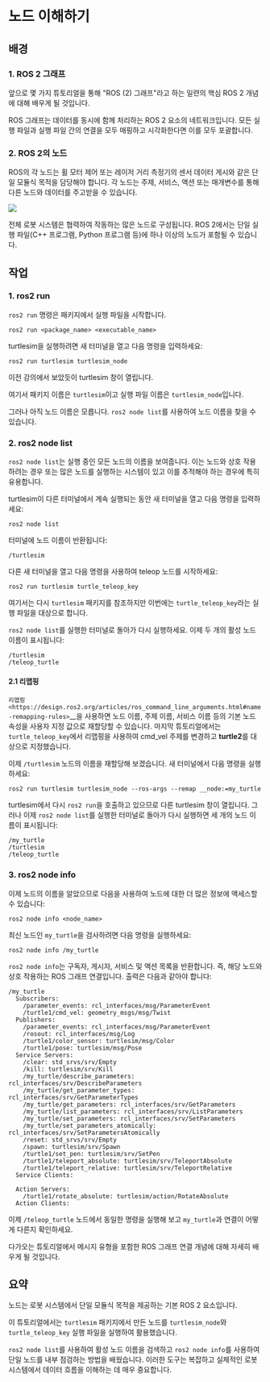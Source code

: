 # 노드 이해하기

## 배경

### 1. ROS 2 그래프

앞으로 몇 가지 튜토리얼을 통해 "ROS (2) 그래프"라고 하는 일련의 핵심 ROS 2 개념에 대해 배우게 될 것입니다.

ROS 그래프는 데이터를 동시에 함께 처리하는 ROS 2 요소의 네트워크입니다. 모든 실행 파일과 실행 파일 간의 연결을 모두 매핑하고 시각화한다면 이를 모두 포괄합니다.

### 2. ROS 2의 노드

ROS의 각 노드는 휠 모터 제어 또는 레이저 거리 측정기의 센서 데이터 게시와 같은 단일 모듈식 목적을 담당해야 합니다. 각 노드는 주제, 서비스, 액션 또는 매개변수를 통해 다른 노드와 데이터를 주고받을 수 있습니다.

![](figs/Nodes-TopicandService.gif)

전체 로봇 시스템은 협력하여 작동하는 많은 노드로 구성됩니다. ROS 2에서는 단일 실행 파일(C++ 프로그램, Python 프로그램 등)에 하나 이상의 노드가 포함될 수 있습니다.

## 작업

### 1. ros2 run

`ros2 run` 명령은 패키지에서 실행 파일을 시작합니다.

```console
ros2 run <package_name> <executable_name>
```

turtlesim을 실행하려면 새 터미널을 열고 다음 명령을 입력하세요:

```console
ros2 run turtlesim turtlesim_node
```

이전 강의에서 보았듯이 turtlesim 창이 열립니다.

여기서 패키지 이름은 `turtlesim`이고 실행 파일 이름은 `turtlesim_node`입니다.

그러나 아직 노드 이름은 모릅니다. `ros2 node list`를 사용하여 노드 이름을 찾을 수 있습니다.

### 2. ros2 node list

`ros2 node list`는 실행 중인 모든 노드의 이름을 보여줍니다. 이는 노드와 상호 작용하려는 경우 또는 많은 노드를 실행하는 시스템이 있고 이를 추적해야 하는 경우에 특히 유용합니다.

turtlesim이 다른 터미널에서 계속 실행되는 동안 새 터미널을 열고 다음 명령을 입력하세요:

```console
ros2 node list
```

터미널에 노드 이름이 반환됩니다:

```console
/turtlesim
```

다른 새 터미널을 열고 다음 명령을 사용하여 teleop 노드를 시작하세요:

```console
ros2 run turtlesim turtle_teleop_key
```

여기서는 다시 `turtlesim` 패키지를 참조하지만 이번에는 `turtle_teleop_key`라는 실행 파일을 대상으로 합니다.

`ros2 node list`를 실행한 터미널로 돌아가 다시 실행하세요. 이제 두 개의 활성 노드 이름이 표시됩니다:

```console
/turtlesim
/teleop_turtle
```

#### 2.1 리맵핑

`리맵핑 <https://design.ros2.org/articles/ros_command_line_arguments.html#name-remapping-rules>`\_\_을 사용하면 노드 이름, 주제 이름, 서비스 이름 등의 기본 노드 속성을 사용자 지정 값으로 재할당할 수 있습니다. 마지막 튜토리얼에서는 `turtle_teleop_key`에서 리맵핑을 사용하여 cmd_vel 주제를 변경하고 **turtle2**를 대상으로 지정했습니다.

이제 `/turtlesim` 노드의 이름을 재할당해 보겠습니다. 새 터미널에서 다음 명령을 실행하세요:

```console
ros2 run turtlesim turtlesim_node --ros-args --remap __node:=my_turtle
```

turtlesim에서 다시 `ros2 run`을 호출하고 있으므로 다른 turtlesim 창이 열립니다. 그러나 이제 `ros2 node list`를 실행한 터미널로 돌아가 다시 실행하면 세 개의 노드 이름이 표시됩니다:

```console
/my_turtle
/turtlesim
/teleop_turtle
```

### 3. ros2 node info

이제 노드의 이름을 알았으므로 다음을 사용하여 노드에 대한 더 많은 정보에 액세스할 수 있습니다:

```console
ros2 node info <node_name>
```

최신 노드인 `my_turtle`을 검사하려면 다음 명령을 실행하세요:

```console
ros2 node info /my_turtle
```

`ros2 node info`는 구독자, 게시자, 서비스 및 액션 목록을 반환합니다. 즉, 해당 노드와 상호 작용하는 ROS 그래프 연결입니다. 출력은 다음과 같아야 합니다:

```console
/my_turtle
  Subscribers:
    /parameter_events: rcl_interfaces/msg/ParameterEvent
    /turtle1/cmd_vel: geometry_msgs/msg/Twist
  Publishers:
    /parameter_events: rcl_interfaces/msg/ParameterEvent
    /rosout: rcl_interfaces/msg/Log
    /turtle1/color_sensor: turtlesim/msg/Color
    /turtle1/pose: turtlesim/msg/Pose
  Service Servers:
    /clear: std_srvs/srv/Empty
    /kill: turtlesim/srv/Kill
    /my_turtle/describe_parameters: rcl_interfaces/srv/DescribeParameters
    /my_turtle/get_parameter_types: rcl_interfaces/srv/GetParameterTypes
    /my_turtle/get_parameters: rcl_interfaces/srv/GetParameters
    /my_turtle/list_parameters: rcl_interfaces/srv/ListParameters
    /my_turtle/set_parameters: rcl_interfaces/srv/SetParameters
    /my_turtle/set_parameters_atomically: rcl_interfaces/srv/SetParametersAtomically
    /reset: std_srvs/srv/Empty
    /spawn: turtlesim/srv/Spawn
    /turtle1/set_pen: turtlesim/srv/SetPen
    /turtle1/teleport_absolute: turtlesim/srv/TeleportAbsolute
    /turtle1/teleport_relative: turtlesim/srv/TeleportRelative
  Service Clients:

  Action Servers:
    /turtle1/rotate_absolute: turtlesim/action/RotateAbsolute
  Action Clients:
```

이제 `/teleop_turtle` 노드에서 동일한 명령을 실행해 보고 `my_turtle`과 연결이 어떻게 다른지 확인하세요.

다가오는 튜토리얼에서 메시지 유형을 포함한 ROS 그래프 연결 개념에 대해 자세히 배우게 될 것입니다.

## 요약

노드는 로봇 시스템에서 단일 모듈식 목적을 제공하는 기본 ROS 2 요소입니다.

이 튜토리얼에서는 `turtlesim` 패키지에서 만든 노드를 `turtlesim_node`와 `turtle_teleop_key` 실행 파일을 실행하여 활용했습니다.

`ros2 node list`를 사용하여 활성 노드 이름을 검색하고 `ros2 node info`를 사용하여 단일 노드를 내부 점검하는 방법을 배웠습니다. 이러한 도구는 복잡하고 실제적인 로봇 시스템에서 데이터 흐름을 이해하는 데 매우 중요합니다.
